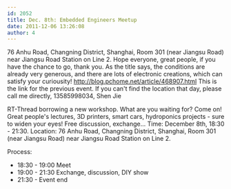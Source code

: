 ```yaml
---
id: 2052
title: Dec. 8th: Embedded Engineers Meetup
date: 2011-12-06 13:26:08
author: 4
---
```


76 Anhu Road, Changning District, Shanghai, Room 301 (near Jiangsu Road) near Jiangsu Road Station on Line 2.  Hope everyone, great people, if you have the chance to go, thank you. As the title says, the conditions are already very generous, and there are lots of electronic creations, which can satisfy your curiousity!  <http://blog.pchome.net/article/468907.html> This is the link for the previous event. If you can't find the location that day, please call me directly, 13585998034, Shen Jie

RT-Thread borrowing a new workshop. What are you waiting for? Come on!  Great people's lectures, 3D printers, smart cars, hydroponics projects - sure to widen your eyes! Free discussion, exchange... Time: December 8th, 18:30 - 21:30. Location: 76 Anhu Road, Changning District, Shanghai, Room 301 (near Jiangsu Road) near Jiangsu Road Station on Line 2.

Process:
* 18:30 - 19:00 Meet
* 19:00 - 21:30 Exchange, discussion, DIY show
* 21:30 - Event end